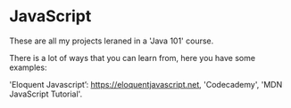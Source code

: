 # JavaScript

These are all my projects leraned in a 'Java 101' course.

There is a lot of ways that you can learn from, here you have some examples: 

'Eloquent Javascript’: https://eloquentjavascript.net,
'Codecademy',
'MDN JavaScript Tutorial'.
